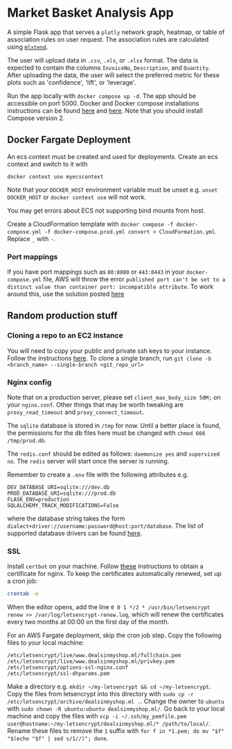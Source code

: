 # Market Basket Analysis App

A simple Flask app that serves a `plotly` network graph, heatmap, or table of association rules on user request. The association rules are calculated using [`mlxtend`](http://rasbt.github.io/mlxtend/).

The user will upload data in `.csv`, `.xls`, or `.xlsx` format. The data is expected to contain the columns `InvoiceNo`, `Description`, and `Quantity`. After uploading the data, the user will select the preferred metric for these plots such as 'confidence', 'lift', or 'leverage'.

Run the app locally with `docker compose up -d`. The app should be accessible on port 5000. Docker and Docker compose installations instructions can be found [here](https://docs.docker.com/get-docker/) and [here](https://docs.docker.com/compose/install/). Note that you should install Compose version 2.


## Docker Fargate Deployment

An ecs context must be created and used for deployments. Create an ecs context and switch to it with
```docker
docker context use myecscontext
```
Note that your `DOCKER_HOST` environment variable must be unset e.g. `unset DOCKER_HOST` or `docker context use` will not work.

You may get errors about ECS not supporting bind mounts from host. 

Create a CloudFormation template with `docker compose -f docker-compose.yml -f docker-compose.prod.yml convert > CloudFormation.yml`. Replace `_` with `-`. 

### Port mappings
If you have port mappings such as `80:8080` or `443:8443` in your `docker-compose.yml` file, AWS will throw the error `published port can't be set to a distinct value than container port: incompatible attribute`. To work around this, use the solution posted [here](https://medium.com/tfogo/how-to-serve-your-website-on-port-80-or-443-using-aws-load-balancers-a3b84781d730)

## Random production stuff

### Cloning a repo to an EC2 instance
You will need to copy your public and private ssh keys to your instance. Follow the instructions [here](https://stackoverflow.com/questions/51380792/git-clone-ec2-instance-permissions-error). To clone a single branch, run `git clone -b <branch_name> --single-branch <git_repo_url>`

### Nginx config
Note that on a production server, please set `client_max_body_size 50M;` on your `nginx.conf`. Other things that may be worth tweaking are `proxy_read_timeout` and `proxy_connect_timeout`.

The `sqlite` database is stored in `/tmp` for now. Until a better place is found, the permissions for the db files here must be changed with `chmod 666 /tmp/prod.db`.

The `redis.conf` should be edited as follows: `daemonize yes` and `supervised no`. The `redis` server will start once the server is running.

Remember to create a `.env` file with the following attributes e.g.
```
DEV_DATABASE_URI=sqlite:///dev.db
PROD_DATABASE_URI=sqlite:///prod.db
FLASK_ENV=production
SQLALCHEMY_TRACK_MODIFICATIONS=False
```

where the database string takes the form `dialect+driver://username:password@host:port/database`. The list of supported database drivers can be found [here](https://docs.sqlalchemy.org/en/14/dialects/index.html).

### SSL
Install `certbot` on your machine. Follow [these](https://www.nginx.com/blog/using-free-ssltls-certificates-from-lets-encrypt-with-nginx/) instructions to obtain a certificate for nginx. To keep the certificates automatically renewed, set up a cron job:

```bash
crontab -e
```

When the editor opens, add the line `0 0 1 */2 * /usr/bin/letsencrypt renew >> /var/log/letsencrypt-renew.log`, which will renew the certificates every two months at 00:00 on the first day of the month.

For an AWS Fargate deployment, skip the cron job step. Copy the following files to your local machine:
```
/etc/letsencrypt/live/www.dealsinmyshop.ml/fullchain.pem
/etc/letsencrypt/live/www.dealsinmyshop.ml/privkey.pem 
/etc/letsencrypt/options-ssl-nginx.conf 
/etc/letsencrypt/ssl-dhparams.pem 
```

Make a directory e.g. `mkdir ~/my-letsencrypt && cd ~/my-letsencrypt`. Copy the files from letsencrypt into this directory with `sudo cp -r /etc/letsencrypt/archive/dealsinmyshop.ml .`.  Change the owner to `ubuntu` with `sudo chown -R ubuntu:ubuntu dealsinmyshop.ml/`. Go back to your local machine and copy the files with `scp -i ~/.ssh/my_pemfile.pem user@hostname:~/my-letsencrypt/dealsinmyshop.ml/* /path/to/local/`. Rename these files to remove the `1` suffix with `for f in *1.pem; do mv "$f" "$(echo "$f" | sed s/1//)"; done`.